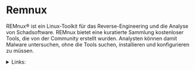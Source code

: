 # Remnux

REMnux® ist ein Linux-Toolkit für das Reverse-Engineering und die Analyse von Schadsoftware. REMnux bietet eine kuratierte Sammlung kostenloser Tools, die von der Community erstellt wurden. Analysten können damit Malware untersuchen, ohne die Tools suchen, installieren und konfigurieren zu müssen.

<details>

<summary>Links:</summary>

[https://remnux.org/](https://remnux.org/)

[https://www.sans.org/tools/remnux/](https://www.sans.org/tools/remnux/)

</details>
